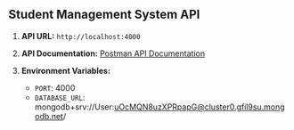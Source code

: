 ## Student Management System API

1. **API URL:** `http://localhost:4000`

2. **API Documentation:**
   [Postman API Documentation](https://documenter.getpostman.com/view/26807468/2s9YsFFEi5)

3. **Environment Variables:**
   - `PORT`: 4000
   - `DATABASE_URL`: mongodb+srv://User:uOcMQN8uzXPRpapG@cluster0.gfil9su.mongodb.net/